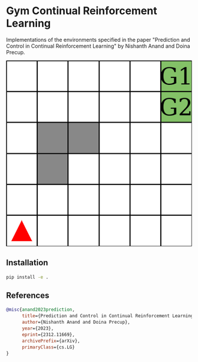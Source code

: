 # Gym Continual Reinforcement Learning

Implementations of the environments specified in the paper "Prediction and
Control in Continual Reinforcement Learning" by Nishanth Anand and Doina Precup.

![Figure 5.2.a](images/5.2.a.png)

## Installation
```bash
pip install -e .
```

## References
```bibtex
@misc{anand2023prediction,
      title={Prediction and Control in Continual Reinforcement Learning},
      author={Nishanth Anand and Doina Precup},
      year={2023},
      eprint={2312.11669},
      archivePrefix={arXiv},
      primaryClass={cs.LG}
}
```

